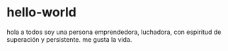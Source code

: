 # hello-world
hola a todos 
soy una persona emprendedora, luchadora, con espiritud de superación
y persistente.
me gusta la vida.
